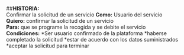 ##**HISTORIA:**  
Confirmar la solicitud de un servicio
**Como:** Usuario del servicio  
**Quiero:** confirmar la solicitud de un servicio  
**Para:** que se programe la recogida y se debite el servicio  
**Condiciones:** 
*Ser usuario confirmado de la plataforma
*haberse completado la solicitud 
*estar de acuerdo con los datos suministrados  
*aceptar la solicitud para terminar